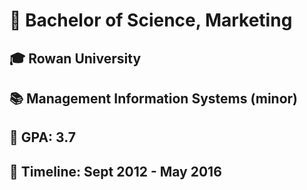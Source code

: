 # 📜 Bachelor of Science, Marketing

## 🎓 Rowan University

## 📚 Management Information Systems (minor)

## 💯 GPA: 3.7

## 📆 Timeline: Sept 2012 - May 2016


